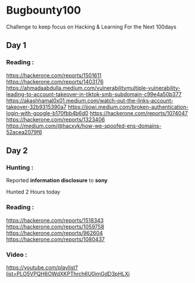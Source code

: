 # Bugbounty100
Challenge to keep focus on Hacking &amp; Learning For the Next 100days 

## Day 1

### Reading :
<https://hackerone.com/reports/1501611>
<https://hackerone.com/reports/1403176>
<https://ahmadaabdulla.medium.com/vulnerabilitymultiple-vulnerability-leading-to-account-takeover-in-tiktok-smb-subdomain-c99e4a50b377>
<https://akashhamal0x01.medium.com/watch-out-the-links-account-takeover-32b9315390a7>
<https://jjowi.medium.com/broken-authentication-login-with-google-b170fbb4b6d0>
<https://hackerone.com/reports/1074047>
<https://hackerone.com/reports/1323406>
<https://medium.com/@hacxyk/how-we-spoofed-ens-domains-52acea2079f6>


## Day 2

### Hunting :
Reported **information disclosure** to **sony**

Hunted 2 Hours today

### Reading :

<https://hackerone.com/reports/1518343>
<https://hackerone.com/reports/1059758>
<https://hackerone.com/reports/962604>
<https://hackerone.com/reports/1080437>

### Video :

<https://youtube.com/playlist?list=PLO5VPQH6OWdXKPThrch6U0imGdD3pHLXi>
